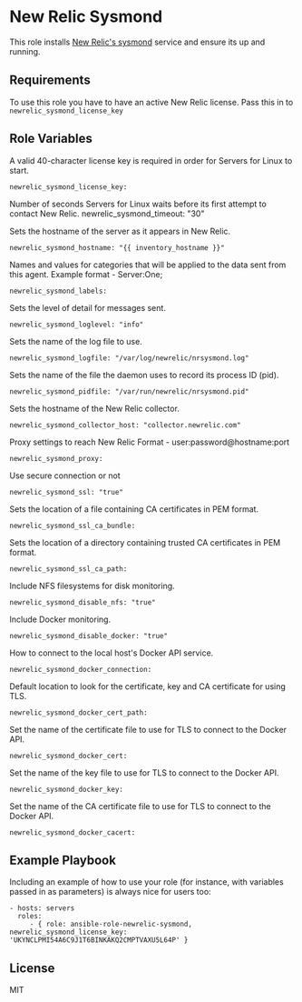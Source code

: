 New Relic Sysmond
=========
This role installs [New Relic's sysmond](https://docs.newrelic.com/docs/servers/new-relic-servers-linux/getting-started/new-relic-servers-linux) service and ensure its up and running.

Requirements
------------
To use this role you have to have an active New Relic license. Pass this in to `newrelic_sysmond_license_key`

Role Variables
--------------

A valid 40-character license key is required in order for Servers for Linux to start.

    newrelic_sysmond_license_key:

Number of seconds Servers for Linux waits before its first attempt to contact New Relic.
    newrelic_sysmond_timeout: "30"

Sets the hostname of the server as it appears in New Relic.

    newrelic_sysmond_hostname: "{{ inventory_hostname }}"

Names and values for categories that will be applied to the data sent from this agent.
Example format - Server:One;

    newrelic_sysmond_labels:

Sets the level of detail for messages sent.

    newrelic_sysmond_loglevel: "info"

Sets the name of the log file to use.

    newrelic_sysmond_logfile: "/var/log/newrelic/nrsysmond.log"

Sets the name of the file the daemon uses to record its process ID (pid).

    newrelic_sysmond_pidfile: "/var/run/newrelic/nrsysmond.pid"

Sets the hostname of the New Relic collector.

    newrelic_sysmond_collector_host: "collector.newrelic.com"

Proxy settings to reach New Relic
Format - user:password@hostname:port

    newrelic_sysmond_proxy:

Use secure connection or not

    newrelic_sysmond_ssl: "true"

Sets the location of a file containing CA certificates in PEM format.

    newrelic_sysmond_ssl_ca_bundle:

Sets the location of a directory containing trusted CA certificates in PEM format.

    newrelic_sysmond_ssl_ca_path:

Include NFS filesystems for disk monitoring.

    newrelic_sysmond_disable_nfs: "true"

Include Docker monitoring.

    newrelic_sysmond_disable_docker: "true"

How to connect to the local host's Docker API service.

    newrelic_sysmond_docker_connection:

Default location to look for the certificate, key and CA certificate for using TLS.

    newrelic_sysmond_docker_cert_path:

Set the name of the certificate file to use for TLS to connect to the Docker API.

    newrelic_sysmond_docker_cert:

Set the name of the key file to use for TLS to connect to the Docker API.

    newrelic_sysmond_docker_key:

Set the name of the CA certificate file to use for TLS to connect to the Docker API.

    newrelic_sysmond_docker_cacert:

Example Playbook
----------------

Including an example of how to use your role (for instance, with variables passed in as parameters) is always nice for users too:

    - hosts: servers
      roles:
         - { role: ansible-role-newrelic-sysmond, newrelic_sysmond_license_key: 'UKYNCLPMI54A6C9J1T6BINKAKQ2CMPTVAXU5L64P' }

License
-------

MIT

